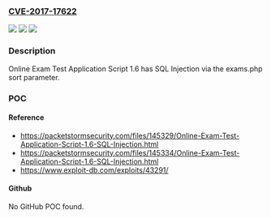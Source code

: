 ### [CVE-2017-17622](https://cve.mitre.org/cgi-bin/cvename.cgi?name=CVE-2017-17622)
![](https://img.shields.io/static/v1?label=Product&message=n%2Fa&color=blue)
![](https://img.shields.io/static/v1?label=Version&message=n%2Fa&color=blue)
![](https://img.shields.io/static/v1?label=Vulnerability&message=n%2Fa&color=brighgreen)

### Description

Online Exam Test Application Script 1.6 has SQL Injection via the exams.php sort parameter.

### POC

#### Reference
- https://packetstormsecurity.com/files/145329/Online-Exam-Test-Application-Script-1.6-SQL-Injection.html
- https://packetstormsecurity.com/files/145334/Online-Exam-Test-Application-Script-1.6-SQL-Injection.html
- https://www.exploit-db.com/exploits/43291/

#### Github
No GitHub POC found.

